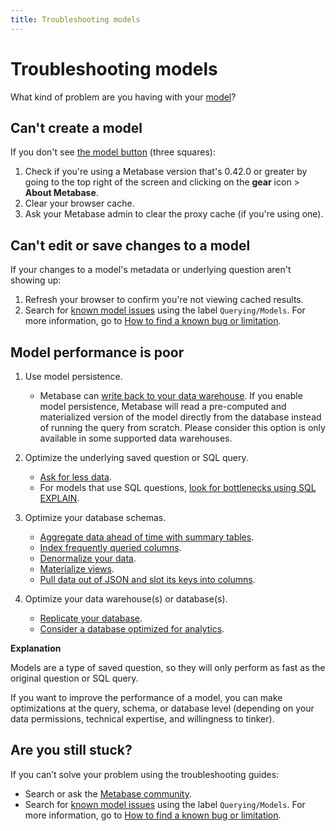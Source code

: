 ```yaml
---
title: Troubleshooting models
---
```


# Troubleshooting models

What kind of problem are you having with your [model][model-docs]?

## Can't create a model

If you don't see [the model button][model-button-image] (three squares):

1. Check if you're using a Metabase version that's 0.42.0 or greater by going to the top right of the screen and clicking on the **gear** icon > **About Metabase**.
2. Clear your browser cache.
3. Ask your Metabase admin to clear the proxy cache (if you're using one).

## Can't edit or save changes to a model

If your changes to a model's metadata or underlying question aren't showing up:

1. Refresh your browser to confirm you're not viewing cached results.
2. Search for [known model issues][known-issues-models] using the label `Querying/Models`. For more information, go to [How to find a known bug or limitation][known-issues].

## Model performance is poor

1. Use model persistence.

   - Metabase can [write back to your data warehouse][model-persistence]. If you enable model persistence, Metabase will read a pre-computed and materialized version of the model directly from the database instead of running the query from scratch. Please consider this option is only available in some supported data warehouses.

2. Optimize the underlying saved question or SQL query.

   - [Ask for less data][limit-data-learn].
   - For models that use SQL questions, [look for bottlenecks using SQL EXPLAIN][sql-explain-learn].

3. Optimize your database schemas.

   - [Aggregate data ahead of time with summary tables][summary-tables-learn].
   - [Index frequently queried columns][indexes-learn].
   - [Denormalize your data][denormalize-data-learn].
   - [Materialize views][materialize-views-learn].
   - [Pull data out of JSON and slot its keys into columns][flatten-json-learn].

4. Optimize your data warehouse(s) or database(s).

   - [Replicate your database][replicate-database-learn].
   - [Consider a database optimized for analytics][analytics-database-learn].

**Explanation**

Models are a type of saved question, so they will only perform as fast as the original question or SQL query.

If you want to improve the performance of a model, you can make optimizations at the query, schema, or database level (depending on your data permissions, technical expertise, and willingness to tinker).

## Are you still stuck?

If you can’t solve your problem using the troubleshooting guides:

- Search or ask the [Metabase community][discourse].
- Search for [known model issues][known-issues-models] using the label `Querying/Models`. For more information, go to [How to find a known bug or limitation][known-issues].

[analytics-database-learn]: https://www.metabase.com/learn/metabase-basics/administration/administration-and-operation/making-dashboards-faster#consider-a-database-optimized-for-analytics
[denormalize-data-learn]: https://www.metabase.com/learn/metabase-basics/administration/administration-and-operation/making-dashboards-faster#denormalize-data
[discourse]: https://discourse.metabase.com/
[flatten-json-learn]: https://www.metabase.com/learn/metabase-basics/administration/administration-and-operation/making-dashboards-faster#pull-data-out-of-json-and-slot-its-keys-into-columns
[indexes-learn]: https://www.metabase.com/learn/metabase-basics/administration/administration-and-operation/making-dashboards-faster#index-frequently-queried-columns
[known-issues]: ./known-issues.md
[known-issues-models]: https://github.com/metabase/metabase/labels/Querying%2FModels
[limit-data-learn]: https://www.metabase.com/learn/metabase-basics/administration/administration-and-operation/making-dashboards-faster#ask-for-less-data
[materialize-views-learn]: https://www.metabase.com/learn/metabase-basics/administration/administration-and-operation/making-dashboards-faster#materialize-views-create-new-tables-to-store-query-results
[model-button-image]: https://www.metabase.com/learn/images/models/model-icon.png
[model-docs]: ../data-modeling/models.md
[replicate-database-learn]: https://www.metabase.com/learn/metabase-basics/administration/administration-and-operation/making-dashboards-faster#replicate-your-database
[sql-explain-learn]: https://www.metabase.com/learn/sql/working-with-sql/sql-best-practices#explain
[summary-tables-learn]: https://www.metabase.com/learn/metabase-basics/administration/administration-and-operation/making-dashboards-faster#aggregate-data-ahead-of-time-with-summary-tables
[troubleshooting-sandboxing]: ./sandboxing.md
[model-persistence]: ../data-modeling/model-persistence.md
